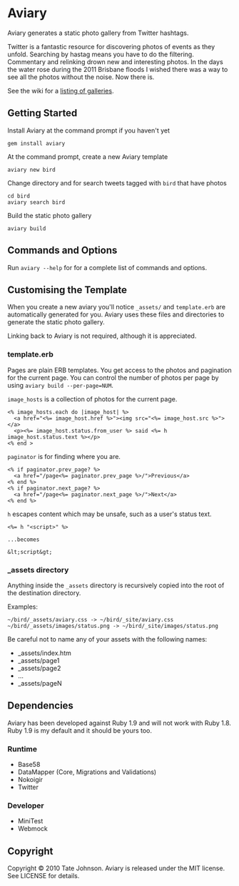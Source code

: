 # Aviary

Aviary generates a static photo gallery from Twitter hashtags.

Twitter is a fantastic resource for discovering photos of events as they unfold. Searching by hastag means you have to do the filtering. Commentary and relinking drown new and interesting photos. In the days the water rose during the 2011 Brisbane floods I wished there was a way to see all the photos without the noise. Now there is.

See the wiki for a [listing of galleries](https://github.com/tatey/aviary/wiki/galleries).

## Getting Started

Install Aviary at the command prompt if you haven't yet

    gem install aviary
    
At the command prompt, create a new Aviary template

    aviary new bird

Change directory and for search tweets tagged with `bird` that have photos

    cd bird
    aviary search bird
     
Build the static photo gallery

    aviary build
    
## Commands and Options
    
Run `aviary --help` for for a complete list of commands and options.

## Customising the Template

When you create a new aviary you'll notice `_assets/` and `template.erb` are automatically generated for you. Aviary uses these files and directories to generate the static photo gallery. 

Linking back to Aviary is not required, although it is appreciated. 

### template.erb

Pages are plain ERB templates. You get access to the photos and pagination for the current page. You can control the number of photos per page by using `aviary build --per-page=NUM`.

`image_hosts` is a collection of photos for the current page. 

    <% image_hosts.each do |image_host| %>
      <a href="<%= image_host.href %>"><img src="<%= image_host.src %>"></a>
      <p><%= image_host.status.from_user %> said <%= h image_host.status.text %></p>
    <% end >

`paginator` is for finding where you are. 

    <% if paginator.prev_page? %>
      <a href="/page<%= paginator.prev_page %>/">Previous</a>
    <% end %>
    <% if paginator.next_page? %>
      <a href="/page<%= paginator.next_page %>/">Next</a>
    <% end %>

`h` escapes content which may be unsafe, such as a user's status text.

    <%= h "<script>" %>
    
    ...becomes
      
    &lt;script&gt;

### _assets directory

Anything inside the `_assets` directory is recursively copied into the root of the destination directory. 

Examples:

    ~/bird/_assets/aviary.css -> ~/bird/_site/aviary.css
    ~/bird/_assets/images/status.png -> ~/bird/_site/images/status.png
    
Be careful not to name any of your assets with the following names:
    
* _assets/index.htm
* _assets/page1
* _assets/page2
* ...
* _assets/pageN

## Dependencies

Aviary has been developed against Ruby 1.9 and will not work with Ruby 1.8. Ruby 1.9 is my default and it should be yours too.

### Runtime

* Base58
* DataMapper (Core, Migrations and Validations)
* Nokoigir
* Twitter

### Developer

* MiniTest
* Webmock

## Copyright

Copyright © 2010 Tate Johnson. Aviary is released under the MIT license. See LICENSE for details.
